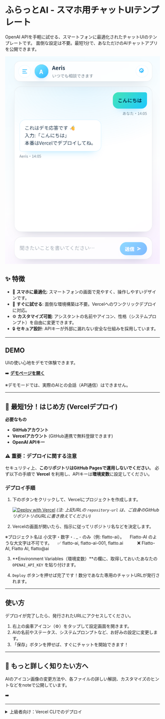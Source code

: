 # ふらっとAI - スマホ用チャットUIテンプレート

OpenAI APIを手軽に試せる、スマートフォンに最適化されたチャットUIのテンプレートです。
面倒な設定は不要。最短1分で、あなただけのAIチャットアプリを公開できます。

<img src="./assets/screen.png" width="600" alt="アプリのスクショ" />

## ✨ 特徴

- 📱 **スマホに最適化**: スマートフォンの画面で見やすく、操作しやすいデザインです。
- 🚀 **すぐに試せる**: 面倒な環境構築は不要。Vercelへのワンクリックデプロイに対応。
- ⚙️ **カスタマイズ可能**: アシスタントの名前やアイコン、性格（システムプロンプト）を自由に変更できます。
- 🔒 **セキュア設計**: APIキーが外部に漏れない安全な仕組みを採用しています。

---

## DEMO

UIの使い心地をデモで体験できます。

➡️ **[デモページを開く](https://omochi7777.github.io/Flatto-AI/?demo=1)**

※デモモードでは、実際のAIとの会話（API通信）はできません。

---

## 🚀 最短1分！はじめ方 (Vercelデプロイ)

**必要なもの**
*   **GitHubアカウント**
*   **Vercelアカウント** (GitHub連携で無料登録できます)
*   **OpenAI APIキー**

### ⚠️ 重要：デプロイに関する注意
セキュリティ上、**このリポジトリはGitHub Pagesで運用しないでください**。
必ず以下の手順で **Vercel** を利用し、APIキーは**環境変数**に設定してください。

### デプロイ手順

1.  下のボタンをクリックして、Vercelにプロジェクトを作成します。

    [![Deploy with Vercel](https://vercel.com/button)](https://vercel.com/new/clone?repository-url=https%3A%2F%2Fgithub.com%2Fomochi7777%2FFlatto-AI&env=OPENAI_API_KEY)
    *(注: 上記URLの `repository-url` は、ご自身のGitHubリポジトリのURLに書き換えてください)*

2.  Vercelの画面が開いたら、指示に従ってリポジトリ名などを決定します。
   
   ※プロジェクト名は 小文字・数字・. _ - のみ（例: flatto-ai）。
   　Flatto-AI のような大文字は不可です。
   　✅ flatto-ai, flatto-ai-001, flatto.ai
　　　❌ Flatto-AI, Flatto AI, flatto@ai

3.  **Environment Variables（環境変数）**の欄に、取得しておいたあなたの `OPENAI_API_KEY` を貼り付けます。

4.  `Deploy` ボタンを押せば完了です！数分であなた専用のチャットURLが発行されます。

---

## 使い方

デプロイが完了したら、発行されたURLにアクセスしてください。

1.  右上の歯車アイコン（⚙️）をタップして設定画面を開きます。
2.  AIの名前やステータス、システムプロンプトなど、お好みの設定に変更します。
3.  「保存」ボタンを押せば、すぐにチャットを開始できます！

---

## 📖 もっと詳しく知りたい方へ

AIのアイコン画像の変更方法や、各ファイルの詳しい解説、カスタマイズのヒントなどをnoteで公開しています。

➡️

---

<details>
<summary>上級者向け：Vercel CLIでのデプロイ</summary>

1. 右上 **Code → Download ZIP** でコードをPCに保存し、解凍します。
2. フォルダ内でターミナル（コマンドプロンプト）を開き、以下のコマンドを実行します。

```bash
npm i -g vercel
vercel login
vercel env add OPENAI_API_KEY   # ここでOpenAIのAPIキーを入力
vercel --prod

